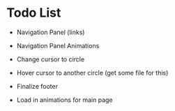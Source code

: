 # Todo List

- Navigation Panel (links)
- Navigation Panel Animations

- Change cursor to circle 
- Hover cursor to another circle (get some file for this)

- Finalize footer

- Load in animations for main page